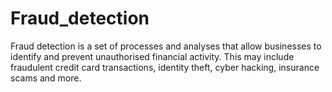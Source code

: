 









# Fraud_detection

Fraud detection is a set of processes and analyses that allow businesses to identify and prevent unauthorised financial activity. This may include fraudulent credit card transactions, identity theft, cyber hacking, insurance scams and more.

